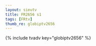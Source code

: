 ```yaml
--- 
layout: sieutv
title: FR2656 s1
tags: [FRtv]
thumb_re: globiptv2656
---
```

{% include tvadv key="globiptv2656" %} 
